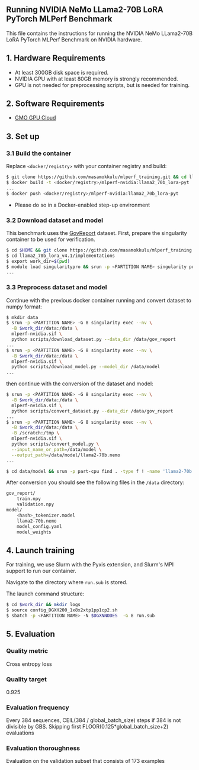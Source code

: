 ## Running NVIDIA NeMo LLama2-70B LoRA PyTorch MLPerf Benchmark
This file contains the instructions for running the NVIDIA NeMo LLama2-70B LoRA PyTorch MLPerf Benchmark on NVIDIA hardware.

## 1. Hardware Requirements
- At least 300GB disk space is required.
- NVIDIA GPU with at least 80GB memory is strongly recommended.
- GPU is not needed for preprocessing scripts, but is needed for training.

## 2. Software Requirements
- [GMO GPU Cloud](https://gpucloud.gmo/)

## 3. Set up
### 3.1 Build the container
Replace `<docker/registry>` with your container registry and build:
```bash
$ git clone https://github.com/masamokkulu/mlperf_training.git && cd llama2_70b_lora_v4.1/implementations
$ docker build -t <docker/registry>/mlperf-nvidia:llama2_70b_lora-pyt
...
$ docker push <docker/registry>/mlperf-nvidia:llama2_70b_lora-pyt
```
* Please do so in a Docker-enabled step-up environment

### 3.2 Download dataset and model
This benchmark uses the [GovReport](https://gov-report-data.github.io/) dataset.
First, prepare the singularity container to be used for verification.
```bash
$ cd $HOME && git clone https://github.com/masamokkulu/mlperf_training.git && cd llama2_70b_lora_v4.1/implementations
$ cd llama2_70b_lora_v4.1/implementations
$ export work_dir=$(pwd)
$ module load singularitypro && srun -p <PARTITION NAME> singularity pull mlperf-nvidia.sif docker://<docker/registry>/mlperf-nvidia:llama2_70b_lora-pyt
...
```
### 3.3 Preprocess dataset and model
Continue with the previous docker container running and convert dataset to numpy format:
```bash
$ mkdir data
$ srun -p <PARTITION NAME> -G 8 singularity exec --nv \
  -B $work_dir/data:/data \
  mlperf-nvidia.sif \
  python scripts/download_dataset.py --data_dir /data/gov_report
...
$ srun -p <PARTITION NAME> -G 8 singularity exec --nv \
  -B $work_dir/data:/data \
  mlperf-nvidia.sif \
  python scripts/download_model.py --model_dir /data/model
...
```
then continue with the conversion of the dataset and model:
```bash
$ srun -p <PARTITION NAME> -G 8 singularity exec --nv \
  -B $work_dir/data:/data \
  mlperf-nvidia.sif \
  python scripts/convert_dataset.py --data_dir /data/gov_report
...
$ srun -p <PARTITION NAME> -G 8 singularity exec --nv \
  -B $work_dir/data:/data \
  -B /scratch:/tmp \
  mlperf-nvidia.sif \
  python scripts/convert_model.py \
  --input_name_or_path=/data/model \
  --output_path=/data/model/llama2-70b.nemo
...

$ cd data/model && srun -p part-cpu find . -type f ! -name 'llama2-70b.nemo' -exec rm -f {} + && tar -xvf llama2-70b.nemo
```

After conversion you should see the following files in the `/data` directory:
```bash
gov_report/
    train.npy
    validation.npy
model/
    <hash>_tokenizer.model
    llama2-70b.nemo
    model_config.yaml
    model_weights
```
## 4. Launch training

For training, we use Slurm with the Pyxis extension, and Slurm's MPI support to run our container.

Navigate to the directory where `run.sub` is stored.

The launch command structure:

```bash
$ cd $work_dir && mkdir logs
$ source config_DGXH200_1x8x2xtp1pp1cp2.sh
$ sbatch -p <PARTITION NAME> -N $DGXNNODES  -G 8 run.sub
```

## 5. Evaluation

### Quality metric
Cross entropy loss

### Quality target
0.925

### Evaluation frequency
Every 384 sequences, CEIL(384 / global_batch_size) steps if 384 is not divisible by GBS. Skipping first FLOOR(0.125*global_batch_size+2) evaluations

### Evaluation thoroughness
Evaluation on the validation subset that consists of 173 examples
